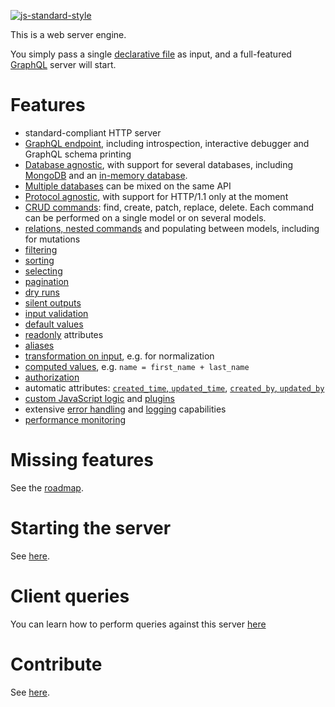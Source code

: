 [![js-standard-style](https://cdn.rawgit.com/feross/standard/master/badge.svg)](https://github.com/feross/standard)

This is a web server engine.

You simply pass a single [declarative file](docs/schema.md) as input, and a
full-featured [GraphQL](http://graphql.org/) server will start.

# Features

  - standard-compliant HTTP server
  - [GraphQL endpoint](docs/graphql.md#client-queries),
    including introspection, interactive debugger and GraphQL schema printing
  - [Database agnostic](docs/databases.md), with support for several databases,
    including [MongoDB](docs/mongodb.md) and an
    [in-memory database](docs/memory_db.md).
  - [Multiple databases](docs/databases.md#multiple-databases.md) can be mixed
    on the same API
  - [Protocol agnostic](docs/protocols.md), with support for HTTP/1.1 only at
    the moment
  - [CRUD commands](docs/graphql.md#read-queries):
    find, create, patch, replace, delete.
    Each command can be performed on a single model or on several models.
  - [relations, nested commands](docs/relations.md)
    and populating between models, including for mutations
  - [filtering](docs/filtering.md)
  - [sorting](docs/sorting.md)
  - [selecting](docs/selecting.md)
  - [pagination](docs/pagination.md)
  - [dry runs](docs/dryrun.md)
  - [silent outputs](docs/silent.md)
  - [input validation](docs/validation.md#data-validation)
  - [default values](docs/transformation.md#default-values)
  - [readonly](docs/readonly.md) attributes
  - [aliases](docs/compatibility.md#aliases)
  - [transformation on input](docs/transformation.md#transformations),
    e.g. for normalization
  - [computed values](docs/transformation.md#computed-attributes),
    e.g. `name = first_name + last_name`
  - [authorization](docs/authorization.md)
  - automatic attributes:
    [`created_time`, `updated_time`](docs/plugins.md#timestamps),
    [`created_by`, `updated_by`](docs/plugins.md#model-authors)
  - [custom JavaScript logic](docs/functions.md) and [plugins](docs/plugins.md)
  - extensive [error handling](docs/error.md) and
    [logging](docs/events.md#logging) capabilities
  - [performance monitoring](docs/performance.md#performance-monitoring)

# Missing features

See the [roadmap](ROADMAP.md).

# Starting the server

See [here](docs/usage.md).

# Client queries

You can learn how to perform queries against this server [here](docs/graphql.md)

# Contribute

See [here](CONTRIBUTING.md).
